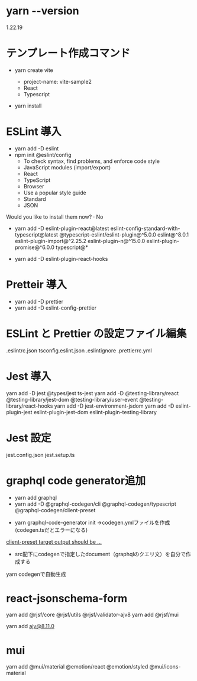 # yarn --version

1.22.19

# テンプレート作成コマンド

- yarn create vite

  - project-name: vite-sample2
  - React
  - Typescript

- yarn install

# ESLint 導入

- yarn add -D eslint
- npm init @eslint/config
  - To check syntax, find problems, and enforce code style
  - JavaScript modules (import/export)
  - React
  - TypeScript
  - Browser
  - Use a popular style guide
  - Standard
  - JSON

Would you like to install them now? · No

- yarn add -D eslint-plugin-react@latest eslint-config-standard-with-typescript@latest @typescript-eslint/eslint-plugin@^5.0.0 eslint@^8.0.1 eslint-plugin-import@^2.25.2 eslint-plugin-n@^15.0.0 eslint-plugin-promise@^6.0.0 typescript@\*

- yarn add -D eslint-plugin-react-hooks

# Pretteir 導入

- yarn add -D prettier
- yarn add -D eslint-config-prettier

# ESLint と Prettier の設定ファイル編集

.eslintrc.json
tsconfig.eslint.json
.eslintignore
.prettierrc.yml

# Jest 導入

yarn add -D jest @types/jest ts-jest
yarn add -D @testing-library/react @testing-library/jest-dom @testing-library/user-event @testing-library/react-hooks
yarn add -D jest-environment-jsdom
yarn add -D eslint-plugin-jest eslint-plugin-jest-dom eslint-plugin-testing-library

# Jest 設定

jest.config.json
jest.setup.ts


# graphql code generator追加

- yarn add graphql
- yarn add -D @graphql-codegen/cli @graphql-codegen/typescript @graphql-codegen/client-preset

<!-- @graphql-codegen/typescript-resolvers @graphql-codegen/typescript-react-query @graphql-codegen/typescript-operations  -->

- yarn graphql-code-generator init
→codegen.ymlファイルを作成(codegen.tsだとエラーになる)

[client-preset target output should be ...](https://github.com/dotansimha/graphql-code-generator/discussions/8684)


- src配下にcodegenで指定したdocument（graphqlのクエリ文）を自分で作成する

yarn codegenで自動生成


# react-jsonschema-form
yarn add @rjsf/core @rjsf/utils @rjsf/validator-ajv8
yarn add @rjsf/mui
<!-- 依存の関係でバージョン固定 -->
yarn add ajv@8.11.0

# mui
yarn add @mui/material @emotion/react @emotion/styled @mui/icons-material